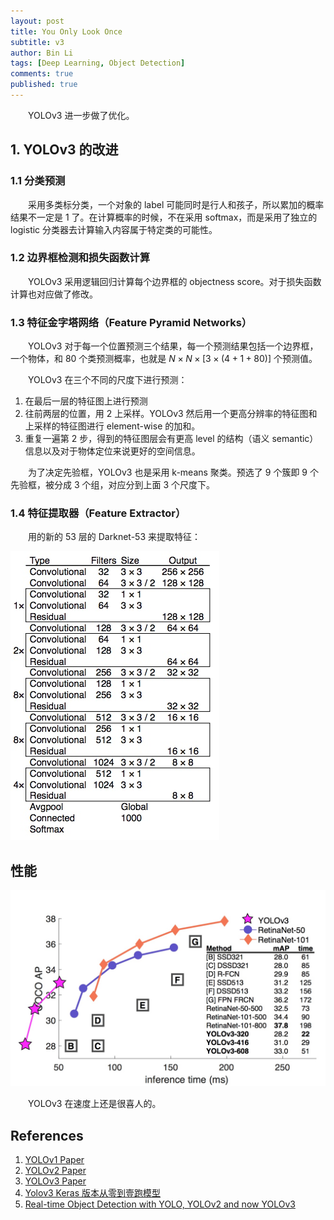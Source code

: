 ```yaml
---
layout: post
title: You Only Look Once
subtitle: v3
author: Bin Li
tags: [Deep Learning, Object Detection]
comments: true
published: true
---
```


　　YOLOv3 进一步做了优化。

## 1. YOLOv3 的改进
### 1.1 分类预测
　　采用多类标分类，一个对象的 label 可能同时是行人和孩子，所以累加的概率结果不一定是 1 了。在计算概率的时候，不在采用 softmax，而是采用了独立的 logistic 分类器去计算输入内容属于特定类的可能性。

### 1.2 边界框检测和损失函数计算
　　YOLOv3 采用逻辑回归计算每个边界框的 objectness score。对于损失函数计算也对应做了修改。

### 1.3 特征金字塔网络（Feature Pyramid Networks）
　　YOLOv3 对于每一个位置预测三个结果，每一个预测结果包括一个边界框，一个物体，和 80 个类预测概率，也就是 $N\times N \times [3 \times (4+1+80)]$ 个预测值。

　　YOLOv3 在三个不同的尺度下进行预测：
1. 在最后一层的特征图上进行预测
2. 往前两层的位置，用 2 上采样。YOLOv3 然后用一个更高分辨率的特征图和上采样的特征图进行 element-wise 的加和。
3. 重复一遍第 2 步，得到的特征图层会有更高 level 的结构（语义 semantic）信息以及对于物体定位来说更好的空间信息。

　　为了决定先验框，YOLOv3 也是采用 k-means 聚类。预选了 9 个簇即 9 个先验框，被分成 3 个组，对应分到上面 3 个尺度下。

### 1.4 特征提取器（Feature Extractor）
　　用的新的 53 层的 Darknet-53 来提取特征：

![](/img/media/15735592302030.jpg)

## 性能
![](/img/media/15735602763567.jpg)

　　YOLOv3 在速度上还是很喜人的。






## References
1. [YOLOv1 Paper](/assets/YOLOv1.pdf)
2. [YOLOv2 Paper](/assets/YOLOv2.pdf)
3. [YOLOv3 Paper](/assets/YOLOv3.pdf)
4. [Yolov3 Keras 版本从零到壹跑模型](https://blog.csdn.net/qq_39622065/article/details/86174142)
6. [Real-time Object Detection with YOLO, YOLOv2 and now YOLOv3](https://medium.com/@jonathan_hui/real-time-object-detection-with-yolo-yolov2-28b1b93e2088)


